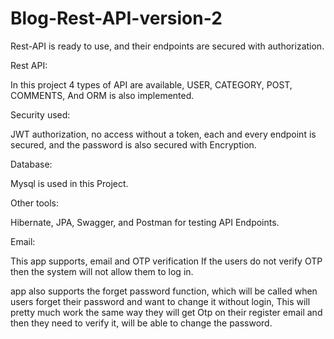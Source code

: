 # Blog-Rest-API-version-2

Rest-API is ready to use, and their endpoints are secured with authorization.

Rest API:

In this project 4 types of API are available, USER, CATEGORY, POST, COMMENTS, And ORM is also implemented.

Security used:

JWT authorization, no access without a token, each and every endpoint is secured, and the password is also secured with Encryption.

Database:

Mysql is used in this Project.

Other tools:

Hibernate, JPA, Swagger, and Postman for testing API Endpoints.

Email:

This app supports, email and OTP verification If the users do not verify OTP then the system will not allow them to log in.

app also supports the forget password function, which will be called when users forget their password and want to change it without login, This will pretty much work the same way they will get Otp on their register email and then they need to verify it, will be able to change the password.


